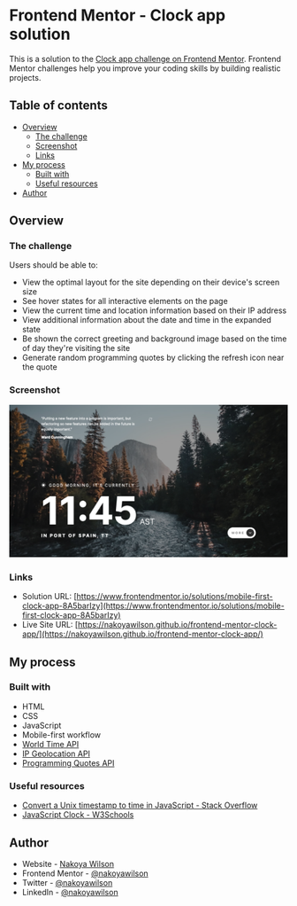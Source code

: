 # Frontend Mentor - Clock app solution

This is a solution to the [Clock app challenge on Frontend Mentor](https://www.frontendmentor.io/challenges/clock-app-LMFaxFwrM). Frontend Mentor challenges help you improve your coding skills by building realistic projects.

## Table of contents

- [Overview](#overview)
  - [The challenge](#the-challenge)
  - [Screenshot](#screenshot)
  - [Links](#links)
- [My process](#my-process)
  - [Built with](#built-with)
  - [Useful resources](#useful-resources)
- [Author](#author)

## Overview

### The challenge

Users should be able to:

- View the optimal layout for the site depending on their device's screen size
- See hover states for all interactive elements on the page
- View the current time and location information based on their IP address
- View additional information about the date and time in the expanded state
- Be shown the correct greeting and background image based on the time of day they're visiting the site
- Generate random programming quotes by clicking the refresh icon near the quote

### Screenshot

![](./assets/screenshot.png)

### Links

- Solution URL: [https://www.frontendmentor.io/solutions/mobile-first-clock-app-8A5barIzy](https://www.frontendmentor.io/solutions/mobile-first-clock-app-8A5barIzy)
- Live Site URL: [https://nakoyawilson.github.io/frontend-mentor-clock-app/](https://nakoyawilson.github.io/frontend-mentor-clock-app/)

## My process

### Built with

- HTML
- CSS
- JavaScript
- Mobile-first workflow
- [World Time API](http://worldtimeapi.org/)
- [IP Geolocation API](https://freegeoip.app/)
- [Programming Quotes API](https://programming-quotes-api.herokuapp.com/)

### Useful resources

- [Convert a Unix timestamp to time in JavaScript - Stack Overflow](https://stackoverflow.com/questions/847185/convert-a-unix-timestamp-to-time-in-javascript)
- [JavaScript Clock - W3Schools](https://www.w3schools.com/js/tryit.asp?filename=tryjs_timing_clock)

## Author

- Website - [Nakoya Wilson](https://nakoyawilson.netlify.app/)
- Frontend Mentor - [@nakoyawilson](https://www.frontendmentor.io/profile/nakoyawilson)
- Twitter - [@nakoyawilson](https://twitter.com/nakoyawilson)
- LinkedIn - [@nakoyawilson](https://www.linkedin.com/in/nakoyawilson/)
